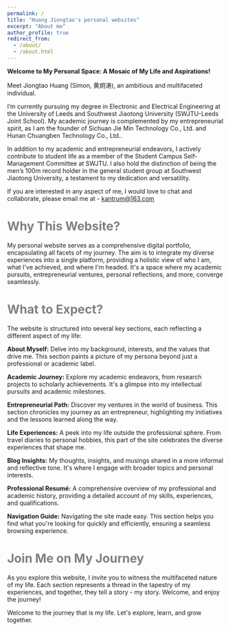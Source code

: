 ```yaml
---
permalink: /
title: "Huang Jiongtao's personal websites"
excerpt: "About me"
author_profile: true
redirect_from: 
  - /about/
  - /about.html
---
```


**Welcome to My Personal Space: A Mosaic of My Life and Aspirations!**

Meet Jiongtao Huang (Simon, 黄炯涛), an ambitious and multifaceted individual.

I’m currently pursuing my degree in Electronic and Electrical Engineering at the University of Leeds and Southwest Jiaotong University (SWJTU-Leeds Joint School). My academic journey is complemented by my entrepreneurial spirit, as I am the founder of Sichuan Jie Min Technology Co., Ltd. and Hunan Chuangben Technology Co., Ltd..

In addition to my academic and entrepreneurial endeavors, I actively contribute to student life as a member of the Student Campus Self-Management Committee at SWJTU. I also hold the distinction of being the men’s 100m record holder in the general student group at Southwest Jiaotong University, a testament to my dedication and versatility.

If you are interested in any aspect of me, I would love to chat and collaborate, please email me at - [kantrum@163.com](mailto:kantrum@163.com)

<span style="color: gray;">Why This Website?</span>
======
My personal website serves as a comprehensive digital portfolio, encapsulating all facets of my journey. The aim is to integrate my diverse experiences into a single platform, providing a holistic view of who I am, what I've achieved, and where I'm headed. It's a space where my academic pursuits, entrepreneurial ventures, personal reflections, and more, converge seamlessly.

<span style="color: gray;">What to Expect?</span>
======
The website is structured into several key sections, each reflecting a different aspect of my life:

**About Myself:** Delve into my background, interests, and the values that drive me. This section paints a picture of my persona beyond just a professional or academic label.

**Academic Journey:** Explore my academic endeavors, from research projects to scholarly achievements. It's a glimpse into my intellectual pursuits and academic milestones.

**Entrepreneurial Path:** Discover my ventures in the world of business. This section chronicles my journey as an entrepreneur, highlighting my initiatives and the lessons learned along the way.

**Life Experiences:** A peek into my life outside the professional sphere. From travel diaries to personal hobbies, this part of the site celebrates the diverse experiences that shape me.

**Blog Insights:** My thoughts, insights, and musings shared in a more informal and reflective tone. It's where I engage with broader topics and personal interests.

**Professional Resumé:** A comprehensive overview of my professional and academic history, providing a detailed account of my skills, experiences, and qualifications.

**Navigation Guide:** Navigating the site made easy. This section helps you find what you're looking for quickly and efficiently, ensuring a seamless browsing experience.

<span style="color: gray;">Join Me on My Journey</span>
======
As you explore this website, I invite you to witness the multifaceted nature of my life. Each section represents a thread in the tapestry of my experiences, and together, they tell a story - my story. Welcome, and enjoy the journey!

Welcome to the journey that is my life. Let's explore, learn, and grow together.
